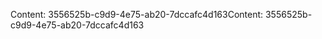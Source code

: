<span data-ttu-id="9e312-101">Content: 3556525b-c9d9-4e75-ab20-7dccafc4d163</span><span class="sxs-lookup"><span data-stu-id="9e312-101">Content: 3556525b-c9d9-4e75-ab20-7dccafc4d163</span></span>